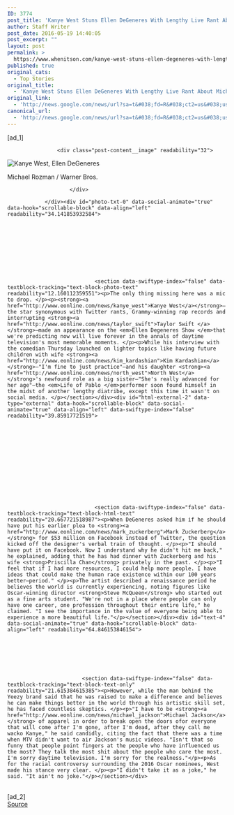 ```yaml
---
ID: 3774
post_title: 'Kanye West Stuns Ellen DeGeneres With Lengthy Live Rant About Michael Jackson, Twitter and Changing the World &#8211; E! Online'
author: Staff Writer
post_date: 2016-05-19 14:40:05
post_excerpt: ""
layout: post
permalink: >
  https://www.whenitson.com/kanye-west-stuns-ellen-degeneres-with-lengthy-live-rant-about-michael-jackson-twitter-and-changing-the-world-e-online/
published: true
original_cats:
  - Top Stories
original_title:
  - 'Kanye West Stuns Ellen DeGeneres With Lengthy Live Rant About Michael Jackson, Twitter and Changing the World - E! Online'
original_link:
  - 'http://news.google.com/news/url?sa=t&#038;fd=R&#038;ct2=us&#038;usg=AFQjCNEvfmsLChwDnLxVn1VyESpKSaQuMA&#038;clid=c3a7d30bb8a4878e06b80cf16b898331&#038;cid=52779111708486&#038;ei=RNA9V-itHYSchAGp7rCQDw&#038;url=http://www.eonline.com/news/766222/kanye-west-stuns-ellen-degeneres-with-lengthy-live-rant-about-michael-jackson-twitter-and-changing-the-world'
canonical_url:
  - 'http://news.google.com/news/url?sa=t&#038;fd=R&#038;ct2=us&#038;usg=AFQjCNEvfmsLChwDnLxVn1VyESpKSaQuMA&#038;clid=c3a7d30bb8a4878e06b80cf16b898331&#038;cid=52779111708486&#038;ei=RNA9V-itHYSchAGp7rCQDw&#038;url=http://www.eonline.com/news/766222/kanye-west-stuns-ellen-degeneres-with-lengthy-live-rant-about-michael-jackson-twitter-and-changing-the-world'
---
```

 [ad_1]
<br><div id="block-0-img" data-hook="scrollable-block" data-align="left" data-swiftype-index="false" readability="31">
					
					<div class="post-content__image" readability="32">
						
						
										
						
							







		    


<img class="image--full" src="http://www.whenitson.com/wp-content/uploads/2016/05/Kanye-West-Stuns-Ellen-DeGeneres-With-Lengthy-Live-Rant-About-Michael-Jackson-Twitter-and-Changing-the-World-E-Online.jpg" border="0" title="Kanye West, Ellen DeGeneres" alt="Kanye West, Ellen DeGeneres"/><p class="image__credits">Michael Rozman / Warner Bros. </p>
											

						</div>

				</div><div id="photo-txt-0" data-social-animate="true" data-hook="scrollable-block" data-align="left" readability="34.141853932584">

					
					

									
											
					
				    		
				    		
				    		
	 			    			<section data-swiftype-index="false" data-textblock-tracking="text-block-photo-text" readability="12.160112359551"><p>The only thing missing here was a mic to drop. </p><p><strong><a href="http://www.eonline.com/news/kanye_west">Kanye West</a></strong>—the star synonymous with Twitter rants, Grammy-winning rap records and interrupting <strong><a href="http://www.eonline.com/news/taylor_swift">Taylor Swift </a></strong>—made an appearance on the <em>Ellen Degeneres Show </em>that we're predicting now will live forever in the annals of daytime television's most memorable moments. </p><p>While his interview with the comedian Thursday launched on lighter topics like having future children with wife <strong><a href="http://www.eonline.com/news/kim_kardashian">Kim Kardashian</a></strong>—"I'm fine to just practice"—and his daughter <strong><a href="http://www.eonline.com/news/north_west">North West</a></strong>'s newfound role as a big sister—"She's really advanced for her age"—the <em>Life of Pablo </em>performer soon found himself in the midst of another lengthy diatribe, except this time it wasn't on social media. </p></section></div><div id="html-external-2" data-type="external" data-hook="scrollable-block" data-social-animate="true" data-align="left" data-swiftype-index="false" readability="39.85917721519">

				
					
					
						
					
				
			
				
				
					
				    		
				    		
				    		
	 			    			<section data-swiftype-index="false" data-textblock-tracking="text-block-html-text" readability="20.667721518987"><p>When DeGeneres asked him if he should have put his earlier plea to <strong><a href="http://www.eonline.com/news/mark_zuckerberg">Mark Zuckerberg</a></strong> for $53 million on Facebook instead of Twitter, the question kicked off the designer's verbal train of thought. </p><p>"I should have put it on Facebook. Now I understand why he didn't hit me back," he explained, adding that he has had dinner with Zuckerberg and his wife <strong>Priscilla Chan</strong> privately in the past. </p><p>"I feel that if I had more resources, I could help more people. I have ideas that could make the human race existence within our 100 years better—period." </p><p>The artist described a renaissance period he believes the world is currently experiencing, noting figures like Oscar-winning director <strong>Steve McQueen</strong> who started out as a fine arts student. "We're not in a place where people can only have one career, one profession throughout their entire life," he claimed. "I see the importance in the value of everyone being able to experience a more beautiful life."</p></section></div><div id="text-4" data-social-animate="true" data-hook="scrollable-block" data-align="left" readability="64.846153846154">

								
				
				
			    		
			    		
			    		
 			    			<section data-swiftype-index="false" data-textblock-tracking="text-block-text-only" readability="21.615384615385"><p>However, while the man behind the Yeezy brand said that he was raised to make a difference and believes he can make things better in the world through his artistic skill set, he has faced countless skeptics. </p><p>"I have to be <strong><a href="http://www.eonline.com/news/michael_jackson">Michael Jackson</a></strong> of apparel in order to break open the doors ofor everyone that will come after I'm gone, after I'm dead, after they call me wacko Kanye," he said candidly, citing the fact that there was a time when MTV didn't want to air Jackson's music videos. "Isn't that so funny that people point fingers at the people who have influenced us the most? They talk the most shit about the people who care the most. I'm sorry daytime television. I'm sorry for the realness."</p><p>As for the racial controversy surrounding the 2016 Oscar nominees, West made his stance very clear. </p><p>"I didn't take it as a joke," he said. "It ain't no joke."</p></section></div>
<br>[ad_2]
<br><a href="http://news.google.com/news/url?sa=t&#038;fd=R&#038;ct2=us&#038;usg=AFQjCNEvfmsLChwDnLxVn1VyESpKSaQuMA&#038;clid=c3a7d30bb8a4878e06b80cf16b898331&#038;cid=52779111708486&#038;ei=RNA9V-itHYSchAGp7rCQDw&#038;url=http://www.eonline.com/news/766222/kanye-west-stuns-ellen-degeneres-with-lengthy-live-rant-about-michael-jackson-twitter-and-changing-the-world">Source </a>